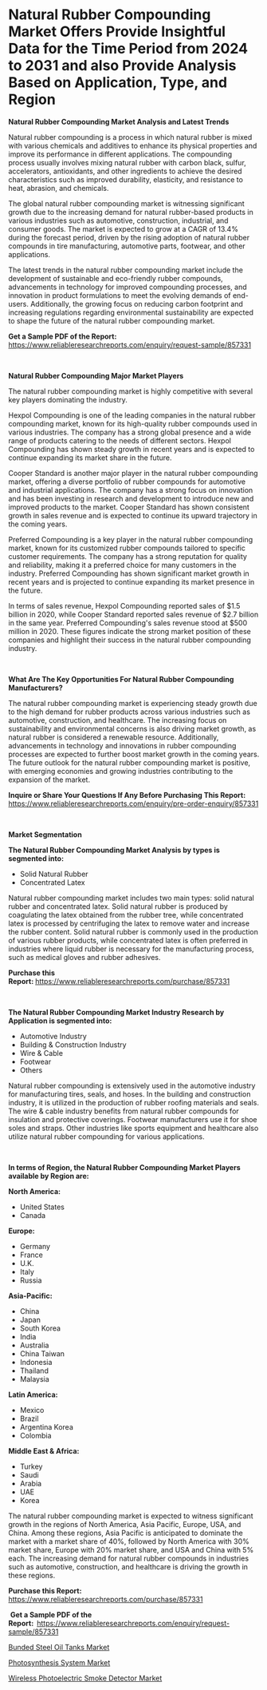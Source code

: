 <p><h1>Natural Rubber Compounding Market Offers Provide Insightful Data for the Time Period from 2024 to 2031 and also Provide Analysis Based on Application, Type, and Region</h1></p><p><strong>Natural Rubber Compounding Market Analysis and Latest Trends</strong></p>
<p><p>Natural rubber compounding is a process in which natural rubber is mixed with various chemicals and additives to enhance its physical properties and improve its performance in different applications. The compounding process usually involves mixing natural rubber with carbon black, sulfur, accelerators, antioxidants, and other ingredients to achieve the desired characteristics such as improved durability, elasticity, and resistance to heat, abrasion, and chemicals.</p><p>The global natural rubber compounding market is witnessing significant growth due to the increasing demand for natural rubber-based products in various industries such as automotive, construction, industrial, and consumer goods. The market is expected to grow at a CAGR of 13.4% during the forecast period, driven by the rising adoption of natural rubber compounds in tire manufacturing, automotive parts, footwear, and other applications.</p><p>The latest trends in the natural rubber compounding market include the development of sustainable and eco-friendly rubber compounds, advancements in technology for improved compounding processes, and innovation in product formulations to meet the evolving demands of end-users. Additionally, the growing focus on reducing carbon footprint and increasing regulations regarding environmental sustainability are expected to shape the future of the natural rubber compounding market.</p></p>
<p><strong>Get a Sample PDF of the Report:&nbsp;</strong> <a href="https://www.reliableresearchreports.com/enquiry/request-sample/857331">https://www.reliableresearchreports.com/enquiry/request-sample/857331</a></p>
<p>&nbsp;</p>
<p><strong>Natural Rubber Compounding Major Market Players</strong></p>
<p><p>The natural rubber compounding market is highly competitive with several key players dominating the industry. </p><p>Hexpol Compounding is one of the leading companies in the natural rubber compounding market, known for its high-quality rubber compounds used in various industries. The company has a strong global presence and a wide range of products catering to the needs of different sectors. Hexpol Compounding has shown steady growth in recent years and is expected to continue expanding its market share in the future.</p><p>Cooper Standard is another major player in the natural rubber compounding market, offering a diverse portfolio of rubber compounds for automotive and industrial applications. The company has a strong focus on innovation and has been investing in research and development to introduce new and improved products to the market. Cooper Standard has shown consistent growth in sales revenue and is expected to continue its upward trajectory in the coming years.</p><p>Preferred Compounding is a key player in the natural rubber compounding market, known for its customized rubber compounds tailored to specific customer requirements. The company has a strong reputation for quality and reliability, making it a preferred choice for many customers in the industry. Preferred Compounding has shown significant market growth in recent years and is projected to continue expanding its market presence in the future.</p><p>In terms of sales revenue, Hexpol Compounding reported sales of $1.5 billion in 2020, while Cooper Standard reported sales revenue of $2.7 billion in the same year. Preferred Compounding's sales revenue stood at $500 million in 2020. These figures indicate the strong market position of these companies and highlight their success in the natural rubber compounding industry.</p></p>
<p>&nbsp;</p>
<p><strong>What Are The Key Opportunities For Natural Rubber Compounding Manufacturers?</strong></p>
<p><p>The natural rubber compounding market is experiencing steady growth due to the high demand for rubber products across various industries such as automotive, construction, and healthcare. The increasing focus on sustainability and environmental concerns is also driving market growth, as natural rubber is considered a renewable resource. Additionally, advancements in technology and innovations in rubber compounding processes are expected to further boost market growth in the coming years. The future outlook for the natural rubber compounding market is positive, with emerging economies and growing industries contributing to the expansion of the market.</p></p>
<p><strong>Inquire or Share Your Questions If Any Before Purchasing This Report:</strong> <a href="https://www.reliableresearchreports.com/enquiry/pre-order-enquiry/857331">https://www.reliableresearchreports.com/enquiry/pre-order-enquiry/857331</a></p>
<p>&nbsp;</p>
<p><strong>Market Segmentation</strong></p>
<p><strong>The Natural Rubber Compounding Market Analysis by types is segmented into:</strong></p>
<p><ul><li>Solid Natural Rubber</li><li>Concentrated Latex</li></ul></p>
<p><p>Natural rubber compounding market includes two main types: solid natural rubber and concentrated latex. Solid natural rubber is produced by coagulating the latex obtained from the rubber tree, while concentrated latex is processed by centrifuging the latex to remove water and increase the rubber content. Solid natural rubber is commonly used in the production of various rubber products, while concentrated latex is often preferred in industries where liquid rubber is necessary for the manufacturing process, such as medical gloves and rubber adhesives.</p></p>
<p><strong>Purchase this Report:&nbsp;</strong><a href="https://www.reliableresearchreports.com/purchase/857331">https://www.reliableresearchreports.com/purchase/857331</a></p>
<p>&nbsp;</p>
<p><strong>The Natural Rubber Compounding Market Industry Research by Application is segmented into:</strong></p>
<p><ul><li>Automotive Industry</li><li>Building & Construction Industry</li><li>Wire & Cable</li><li>Footwear</li><li>Others</li></ul></p>
<p><p>Natural rubber compounding is extensively used in the automotive industry for manufacturing tires, seals, and hoses. In the building and construction industry, it is utilized in the production of rubber roofing materials and seals. The wire & cable industry benefits from natural rubber compounds for insulation and protective coverings. Footwear manufacturers use it for shoe soles and straps. Other industries like sports equipment and healthcare also utilize natural rubber compounding for various applications.</p></p>
<p>&nbsp;</p>
<p><strong>In terms of Region, the Natural Rubber Compounding Market Players available by Region are:</strong></p>
<p>
    <p> <strong> North America: </strong>
        <ul>
            <li>United States</li>
            <li>Canada</li>
        </ul>
        </p> 
    <p> <strong> Europe: </strong>
        <ul>
            <li>Germany</li>
            <li>France</li>
            <li>U.K.</li>
            <li>Italy</li>
            <li>Russia</li>
        </ul>
        </p> 
    <p> <strong> Asia-Pacific: </strong>
        <ul>
            <li>China</li>
            <li>Japan</li>
            <li>South Korea</li>
            <li>India</li>
            <li>Australia</li>
            <li>China Taiwan</li>
            <li>Indonesia</li>
            <li>Thailand</li>
            <li>Malaysia</li>
        </ul>
        </p> 
    <p> <strong> Latin America: </strong>
        <ul>
            <li>Mexico</li>
            <li>Brazil</li>
            <li>Argentina Korea</li>
            <li>Colombia</li>
        </ul>
        </p> 
    <p> <strong> Middle East & Africa: </strong>
        <ul>
            <li>Turkey</li>
            <li>Saudi</li>
            <li>Arabia</li>
            <li>UAE</li>
            <li>Korea</li>
        </ul>
    </p>
    </p>
<p><p>The natural rubber compounding market is expected to witness significant growth in the regions of North America, Asia Pacific, Europe, USA, and China. Among these regions, Asia Pacific is anticipated to dominate the market with a market share of 40%, followed by North America with 30% market share, Europe with 20% market share, and USA and China with 5% each. The increasing demand for natural rubber compounds in industries such as automotive, construction, and healthcare is driving the growth in these regions.</p></p>
<p><strong>Purchase this Report: </strong><a href="https://www.reliableresearchreports.com/purchase/857331">https://www.reliableresearchreports.com/purchase/857331</a></p>
<p>&nbsp;<strong>Get a Sample PDF of the Report:&nbsp;&nbsp;</strong><a href="https://www.reliableresearchreports.com/enquiry/request-sample/857331">https://www.reliableresearchreports.com/enquiry/request-sample/857331</a></p>
<p><strong></strong></p>
<p><p><a href="https://view.publitas.com/reportprime-1/bunded-steel-oil-tanks-market-a-comprehensive-report-of-its-market-share-growth-trends-2024-2031/">Bunded Steel Oil Tanks Market</a></p><p><a href="https://view.publitas.com/reportprime-1/photosynthesis-system-market-share-market-new-trends-analysis-report-by-type-by-application-by-end-use-by-region-and-segment-forecasts-2024-2031/">Photosynthesis System Market</a></p><p><a href="https://view.publitas.com/reportprime-1/wireless-photoelectric-smoke-detector-market-challenges-opportunities-and-growth-drivers-and-major-market-players-forecasted-for-period-from-2024-2031/">Wireless Photoelectric Smoke Detector Market</a></p></p>